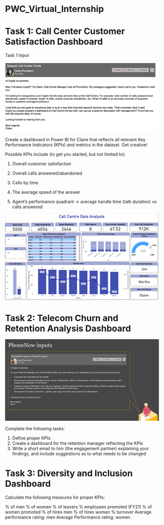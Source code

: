 # PWC_Virtual_Internship

# Task 1: Call Center Customer Satisfaction Dashboard

Task 1 Input

![Alt text](https://github.com/VimishaKapadi/PWC_Virtual_Internship/blob/main/Task%201.png)

Create a dashboard in Power BI for Claire that reflects all relevant Key Performance Indicators (KPIs) and metrics in the dataset. Get creative! 

Possible KPIs include (to get you started, but not limited to):

1. Overall customer satisfaction

2. Overall calls answered/abandoned

3. Calls by time

4. The average speed of the answer

5. Agent’s performance quadrant -> average handle time (talk duration) vs calls answered

 ![Alt text](https://github.com/VimishaKapadi/PWC_Virtual_Internship/blob/main/Call%20Centre%20Analysis.png)  

# Task 2: Telecom Churn and Retention Analysis Dashboard

![Alt text](https://github.com/VimishaKapadi/PWC_Virtual_Internship/blob/main/Task%202%20Input.png)

Complete the following tasks:

1. Define proper KPIs
2. Create a dashboard for the retention manager reflecting the KPIs
3. Write a short email to him (the engagement partner) explaining your findings, and include suggestions as to what needs to be changed

# Task 3: Diversity and Inclusion Dashboard

Calculate the following measures for proper KPIs:

% of men
% of women
% of leavers
% employees promoted (FY21)
% of women promoted
% of hires men
% of hires women
% turnover 
Average performance rating: men
Average Performance rating: women



   
